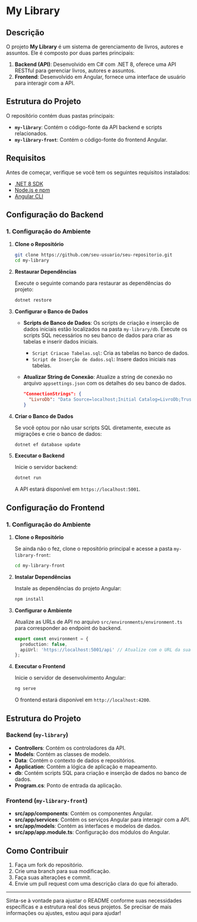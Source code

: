 
# My Library

## Descrição

O projeto **My Library** é um sistema de gerenciamento de livros, autores e assuntos. Ele é composto por duas partes principais:

1. **Backend (API)**: Desenvolvido em C# com .NET 8, oferece uma API RESTful para gerenciar livros, autores e assuntos.
2. **Frontend**: Desenvolvido em Angular, fornece uma interface de usuário para interagir com a API.

## Estrutura do Projeto

O repositório contém duas pastas principais:

- **`my-library`**: Contém o código-fonte da API backend e scripts relacionados.
- **`my-library-front`**: Contém o código-fonte do frontend Angular.

## Requisitos

Antes de começar, verifique se você tem os seguintes requisitos instalados:

- [.NET 8 SDK](https://dotnet.microsoft.com/download)
- [Node.js e npm](https://nodejs.org/)
- [Angular CLI](https://angular.io/cli)

## Configuração do Backend

### 1. Configuração do Ambiente

1. **Clone o Repositório**

   ```sh
   git clone https://github.com/seu-usuario/seu-repositorio.git
   cd my-library
   ```

2. **Restaurar Dependências**

   Execute o seguinte comando para restaurar as dependências do projeto:

   ```sh
   dotnet restore
   ```

3. **Configurar o Banco de Dados**

   - **Scripts de Banco de Dados**: Os scripts de criação e inserção de dados iniciais estão localizados na pasta `my-library/db`. Execute os scripts SQL necessários no seu banco de dados para criar as tabelas e inserir dados iniciais.
     - `Script Criacao Tabelas.sql`: Cria as tabelas no banco de dados.
     - `Script de Inserção de dados.sql`: Insere dados iniciais nas tabelas.

   - **Atualizar String de Conexão**: Atualize a string de conexão no arquivo `appsettings.json` com os detalhes do seu banco de dados.

     ```json
     "ConnectionStrings": {
       "LivroDb": "Data Source=localhost;Initial Catalog=LivroDb;TrustServerCertificate=True;Persist Security Info=True;User ID=sa;Password=yourpassword"
     }
     ```

4. **Criar o Banco de Dados**

   Se você optou por não usar scripts SQL diretamente, execute as migrações e crie o banco de dados:

   ```sh
   dotnet ef database update
   ```

5. **Executar o Backend**

   Inicie o servidor backend:

   ```sh
   dotnet run
   ```

   A API estará disponível em `https://localhost:5001`.

## Configuração do Frontend

### 1. Configuração do Ambiente

1. **Clone o Repositório**

   Se ainda não o fez, clone o repositório principal e acesse a pasta `my-library-front`:

   ```sh
   cd my-library-front
   ```

2. **Instalar Dependências**

   Instale as dependências do projeto Angular:

   ```sh
   npm install
   ```

3. **Configurar o Ambiente**

   Atualize as URLs de API no arquivo `src/environments/environment.ts` para corresponder ao endpoint do backend.

   ```typescript
   export const environment = {
     production: false,
     apiUrl: 'https://localhost:5001/api' // Atualize com o URL da sua API
   };
   ```

4. **Executar o Frontend**

   Inicie o servidor de desenvolvimento Angular:

   ```sh
   ng serve
   ```

   O frontend estará disponível em `http://localhost:4200`.

## Estrutura do Projeto

### Backend (`my-library`)

- **Controllers**: Contém os controladores da API.
- **Models**: Contém as classes de modelo.
- **Data**: Contém o contexto de dados e repositórios.
- **Application**: Contém a lógica de aplicação e mapeamento.
- **db**: Contém scripts SQL para criação e inserção de dados no banco de dados.
- **Program.cs**: Ponto de entrada da aplicação.

### Frontend (`my-library-front`)

- **src/app/components**: Contém os componentes Angular.
- **src/app/services**: Contém os serviços Angular para interagir com a API.
- **src/app/models**: Contém as interfaces e modelos de dados.
- **src/app/app.module.ts**: Configuração dos módulos do Angular.

## Como Contribuir

1. Faça um fork do repositório.
2. Crie uma branch para sua modificação.
3. Faça suas alterações e commit.
4. Envie um pull request com uma descrição clara do que foi alterado. 

---

Sinta-se à vontade para ajustar o README conforme suas necessidades específicas e a estrutura real dos seus projetos. Se precisar de mais informações ou ajustes, estou aqui para ajudar!